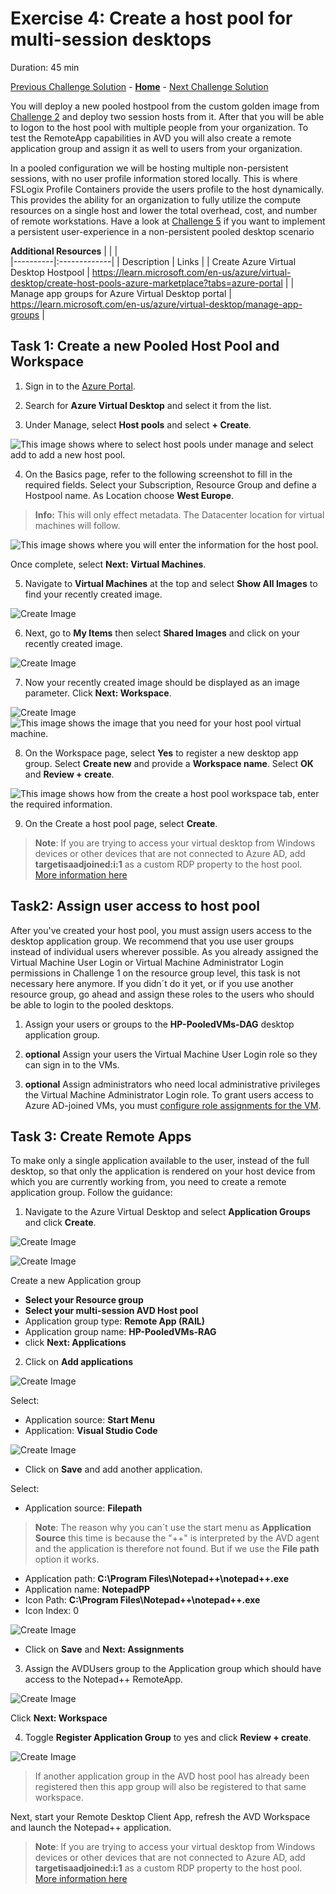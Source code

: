 # Exercise 4: Create a host pool for multi-session desktops

Duration: 45 min


[Previous Challenge Solution](./03-start-VM-on-connect-solution.md) - **[Home](../Readme.md)** - [Next Challenge Solution](./05-Implement-FSLogix-Profile-Solution.md)

You will deploy a new pooled hostpool from the custom golden image from [Challenge 2](./02-Create-a-custom-golden-image.md) and deploy two session hosts from it. After that you will be able to logon to the host pool with multiple people from your organization. To test the RemoteApp capabilities in AVD you will also create a remote application group and assign it as well to users from your organization.

In a pooled configuration we will be hosting multiple non-persistent sessions, with no user profile information stored locally. This is where FSLogix Profile Containers provide the users profile to the host dynamically. This provides the ability for an organization to fully utilize the compute resources on a single host and lower the total overhead, cost, and number of remote workstations. Have a look at [Challenge 5](05-Implement-FSLogix-Profile-Solution.md) if you want to implement a persistent user-experience in a non-persistent pooled desktop scenario

**Additional Resources**
|              |            |  
|----------|:-------------|
| Description | Links |
| Create Azure Virtual Desktop Hostpool | https://learn.microsoft.com/en-us/azure/virtual-desktop/create-host-pools-azure-marketplace?tabs=azure-portal |
| Manage app groups for Azure Virtual Desktop portal |  https://learn.microsoft.com/en-us/azure/virtual-desktop/manage-app-groups   | 


## Task 1: Create a new Pooled Host Pool and Workspace

1.  Sign in to the [Azure Portal](https://portal.azure.com/).

2.  Search for **Azure Virtual Desktop** and select it from the list.

3.  Under Manage, select **Host pools** and select **+ Create**.
   
![This image shows where to select host pools under manage and select add to add a new host pool.](../Images/01-avdHostPool.png "Azure Virtual Desktop blade")

4.  On the Basics page, refer to the following screenshot to fill in the required fields. Select your Subscription, Resource Group and define a Hostpool name. As Location choose **West Europe**. 

> **Info:** This will only effect metadata. The Datacenter location for virtual machines will follow. 

![This image shows where you will enter the information for the host pool.](../Images/02-Hostpool_create_multisession_2.png "Create pooled host pool page")

Once complete, select **Next: Virtual Machines**.

5. Navigate to **Virtual Machines** at the top and select **Show All Images** to find your recently created image. 

![Create Image](../Images/02-Hostpool_create_sessionhosts_2.png)

6. Next, go to **My Items** then select **Shared Images** and click on your recently created image.

![Create Image](../Images/02-Hostpool_create_sessionhosts_3.png)

7. Now your recently created image should be displayed as an image parameter. Click **Next: Workspace**.

![Create Image](../Images/02-Hostpool_create_sessionhosts_4.png)
     ![This image shows the image that you need for your host pool virtual machine.](../Images/01-vmwith365_3.png "Host pool Virtual Machine with image")
 
8.  On the Workspace page, select **Yes** to register a new desktop app group. Select **Create new** and provide a **Workspace name**. Select **OK** and **Review + create**.

   ![This image shows how from the create a host pool workspace tab, enter the required information.](../Images/02-hostpoolWorkspace.png "Create a host pool workspace tab")

9.  On the Create a host pool page, select **Create**.

> **Note**: If you are trying to access your virtual desktop from Windows devices or other devices that are not connected to Azure AD, add **targetisaadjoined:i:1** as a custom RDP property to the host pool. [More information here](https://learn.microsoft.com/en-us/azure/virtual-desktop/deploy-azure-ad-joined-vm#access-azure-ad-joined-vms)


## Task2: Assign user access to host pool

After you've created your host pool, you must assign users access to the desktop application group. We recommend that you use user groups instead of individual users wherever possible. As you already assigned the Virtual Machine User Login or Virtual Machine Administrator Login permissions in Challenge 1 on the resource group level, this task is not necessary here anymore. If you didn´t do it yet, or if you use another resource group, go ahead and assign these roles to the users who should be able to login to the pooled desktops.

1. Assign your users or groups to the **HP-PooledVMs-DAG** desktop application group.

2. **optional** Assign your users the Virtual Machine User Login role so they can sign in to the VMs.

3. **optional** Assign administrators who need local administrative privileges the Virtual Machine Administrator Login role.
To grant users access to Azure AD-joined VMs, you must [configure role assignments for the VM](https://docs.microsoft.com/en-us/azure/active-directory/devices/howto-vm-sign-in-azure-ad-windows#configure-role-assignments-for-the-vm). 


## Task 3: Create Remote Apps

To make only a single application available to the user, instead of the full desktop, so that only the application is rendered on your host device from which you are currently working from, you need to create a remote application group. Follow the guidance:

1. Navigate to the Azure Virtual Desktop and select **Application Groups** and click **Create**.

![Create Image](../Images/02-Hostpool_RemoteApp-1.png)

![Create Image](../Images/02-Hostpool_RemoteApp-2.png)

Create a new Application group
- **Select your Resource group**
- **Select your multi-session AVD Host pool**
- Application group type: **Remote App (RAIL)**
- Application group name: **HP-PooledVMs-RAG**
- click **Next: Applications**

2. Click on **Add applications**

![Create Image](../Images/03-Hostpool_RemoteApp-1.png)

Select:
- Application source: **Start Menu**
- Application: **Visual Studio Code**

![Create Image](../Images/03-Hostpool_RemoteApp-4.png)

- Click on **Save** and add another application.

Select:
- Application source: **Filepath**

> **Note**: The reason why you can´t use the start menu as **Application Source** this time is because the "++" is interpreted by the AVD agent and the application is therefore not found. But if we use the **File path** option it works.

- Application path: **C:\Program Files\Notepad++\notepad++.exe**
- Application name: **NotepadPP** 
- Icon Path: **C:\Program Files\Notepad++\notepad++.exe**
- Icon Index: 0

![Create Image](../Images/03-Hostpool_RemoteApp-3.png)


- Click on **Save** and **Next: Assignments**

3. Assign the AVDUsers group to the Application group which should have access to the Notepad++ RemoteApp.

![Create Image](../Images/03-Hostpool_RemoteApp-2.png)

Click **Next: Workspace**

4. Toggle **Register Application Group** to yes and click **Review + create**.



![Create Image](../Images/02-Hostpool_RemoteApp-2-1.png)

> If another application group in the AVD host pool has already been registered then this app group will also be registered to that same workspace.

Next, start your Remote Desktop Client App, refresh the AVD Workspace and launch the Notepad++ application.

> **Note**: If you are trying to access your virtual desktop from Windows devices or other devices that are not connected to Azure AD, add **targetisaadjoined:i:1** as a custom RDP property to the host pool. [More information here](https://learn.microsoft.com/en-us/azure/virtual-desktop/deploy-azure-ad-joined-vm#access-azure-ad-joined-vms)
